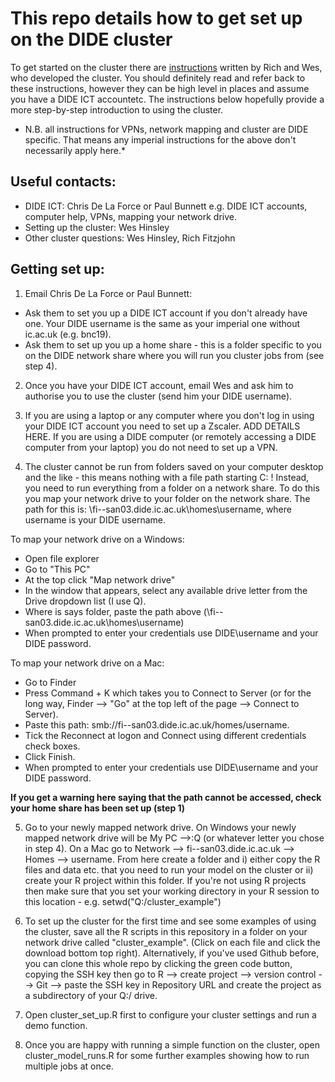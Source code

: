 # This repo details how to get set up on the DIDE cluster
  

To get started on the cluster there are [instructions](https://mrc-ide.github.io/didehpc/articles/didehpc.html#getting-started) written by Rich and Wes, who developed the cluster. 
You should definitely read and refer back to these instructions, however they can be high level in places and assume you have a DIDE ICT accountetc. 
The instructions below hopefully provide a more step-by-step introduction to using the cluster.

* N.B. all instructions for VPNs, network mapping and cluster are DIDE specific. That means any imperial instructions for the above don't necessarily apply here.* 

## Useful contacts:
* DIDE ICT: Chris De La Force or Paul Bunnett e.g. DIDE ICT accounts, computer help, VPNs, mapping your network drive.
* Setting up the cluster: Wes Hinsley
* Other cluster questions: Wes Hinsley, Rich Fitzjohn 

## Getting set up:

1) Email Chris De La Force or Paul Bunnett: 
* Ask them to set you up a DIDE ICT account if you don't already have one. Your DIDE username is the same as your imperial one without ic.ac.uk (e.g. bnc19).
* Ask them to set up you up a home share - this is a folder specific to you on the DIDE network share where you will run you cluster jobs from (see step 4). 


2) Once you have your DIDE ICT account, email Wes and ask him to authorise you to use the cluster (send him your DIDE username). 

3) If you are using a laptop or any computer where you don't log in using your DIDE ICT account you need to set up a Zscaler. ADD DETAILS HERE. If you are using a DIDE computer (or remotely accessing a DIDE computer from your laptop) you do not need to set up a VPN.
4) The cluster cannot be run from folders saved on your computer desktop and the like - this means nothing with a file path starting C: ! Instead, you need to run everything from a folder on a network share. To do this you map your network drive to your folder on the network share. The path for this is: \\fi--san03.dide.ic.ac.uk\homes\username, where username is your DIDE username. 

To map your network drive on a Windows:
* Open file explorer 
* Go to "This PC"
* At the top click "Map network drive"
* In the window that appears, select any available drive letter from the Drive dropdown list (I use Q). 
* Where is says folder, paste the path above (\\fi--san03.dide.ic.ac.uk\homes\username)
* When prompted to enter your credentials use DIDE\username and your DIDE password.

To map your network drive on a Mac:
* Go to Finder
* Press Command + K which takes you to Connect to Server (or for the long way, Finder --> "Go" at the top left of the page --> Connect to Server). 
* Paste this path: smb://fi--san03.dide.ic.ac.uk/homes/username.
* Tick the Reconnect at logon and Connect using different credentials check boxes.
* Click Finish.
* When prompted to enter your credentials use DIDE\username and your DIDE password.

**If you get a warning here saying that the path cannot be accessed, check your home share has been set up (step 1)**

5) Go to your newly mapped network drive. On Windows your newly mapped network drive will be My PC -->:Q (or whatever letter you chose in step 4). On a Mac go to Network --> fi--san03.dide.ic.ac.uk --> Homes --> username. 
From here create a folder and i) either copy the R files and data etc. that you need to run your model on the cluster or ii) create your R project within this folder. If you're not using R projects then make sure that you set your working directory in your R session to this location - e.g. setwd("Q:/cluster_example")
 
6) To set up the cluster for the first time and see some examples of using the cluster, save all the R scripts in this repository in a folder on your network drive called "cluster_example". (Click on each file and click the download bottom top right). Alternatively, if you've used Github before, you can clone this whole repo by clicking the green code button, copying the SSH key then go to R --> create project --> version control --> Git --> paste the SSH key in Repository URL and create the project as a subdirectory of your Q:/ drive. 

7) Open cluster_set_up.R first to configure your cluster settings and run a demo function. 

8) Once you are happy with running a simple function on the cluster, open cluster_model_runs.R for some further examples showing how to run multiple jobs at once. 


